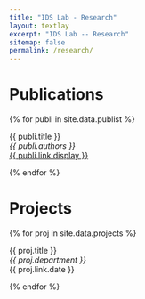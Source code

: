 ```yaml
---
title: "IDS Lab - Research"
layout: textlay
excerpt: "IDS Lab -- Research"
sitemap: false
permalink: /research/
---
```


# Publications

{% for publi in site.data.publist %}

  {{ publi.title }} <br />
  <em>{{ publi.authors }} </em><br /><a href="{{ publi.link.url }}">{{ publi.link.display }}</a>

{% endfor %}

# Projects

{% for proj in site.data.projects %}

  {{ proj.title }} <br />
  <em>{{ proj.department }} </em><br />{{ proj.link.date }}

{% endfor %}

